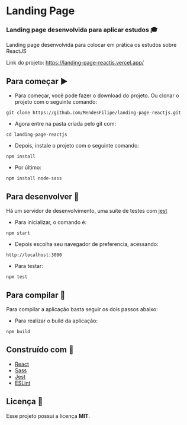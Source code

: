 # Landing Page

### Landing page desenvolvida para aplicar estudos :mortar_board:

Landing page desenvolvida para colocar em prática os estudos sobre ReactJS

Link do projeto: https://landing-page-reactjs.vercel.app/

## Para começar :arrow_forward:

- Para começar, você pode fazer o download do projeto. Ou clonar o projeto com o seguinte comando:

`git clone https://github.com/MendesFilipe/landing-page-reactjs.git`

- Agora entre na pasta criada pelo git com:

`cd landing-page-reactjs`

- Depois, instale o projeto com o seguinte comando:

`npm install`

- Por último:

`npm install node-sass`

## Para desenvolver :minidisc:

Há um servidor de desenvolvimento, uma suite de testes com [jest](https://github.com/facebook/jest) 

- Para inicializar, o comando é:

`npm start`

- Depois escolha seu navegador de preferencia, acessando: 

`http://localhost:3000`

- Para testar:

`npm test`

## Para compilar :floppy_disk:

Para compilar a aplicação basta seguir os dois passos abaixo:

- Para realizar o build da aplicação:

`npm build`


## Construído com :construction:

- [React](https://reactjs.org/) 
- [Sass](https://sass-lang.com/)
- [Jest](https://jestjs.io/) 
- [ESLint](https://eslint.org/) 

## Licença :page_with_curl:

Esse projeto possui a licença **MIT**.
